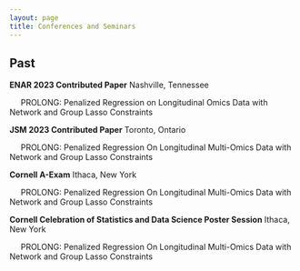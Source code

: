 ```yaml
---
layout: page
title: Conferences and Seminars
---
```


## Past

**ENAR 2023 Contributed Paper** Nashville, Tennessee

&nbsp;&nbsp;&nbsp;&nbsp;  PROLONG: Penalized Regression on Longitudinal Omics Data with Network and Group Lasso Constraints

**JSM 2023 Contributed Paper** Toronto, Ontario

&nbsp;&nbsp;&nbsp;&nbsp; PROLONG: Penalized Regression On Longitudinal Multi-Omics Data with Network and Group Lasso Constraints

**Cornell A-Exam** Ithaca, New York

&nbsp;&nbsp;&nbsp;&nbsp; PROLONG: Penalized Regression On Longitudinal Multi-Omics Data with Network and Group Lasso Constraints

**Cornell Celebration of Statistics and Data Science Poster Session** Ithaca, New York 

&nbsp;&nbsp;&nbsp;&nbsp; PROLONG: Penalized Regression On Longitudinal Multi-Omics Data with Network and Group Lasso Constraints
